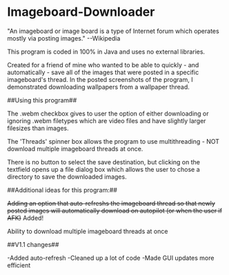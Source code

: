 Imageboard-Downloader
=====================
"An imageboard or image board is a type of Internet forum which operates mostly via posting images." --Wikipedia

This program is coded in 100% in Java and uses no external libraries.

Created for a friend of mine who wanted to be able to quickly - and automatically - save all of the images that were posted in a specific imageboard's thread. In the posted screenshots of the program, I demonstrated downloading wallpapers from a wallpaper thread.


##Using this program##

The .webm checkbox gives to user the option of either downloading or ignoring .webm filetypes which are video files and have slightly larger filesizes than images.

The 'Threads' spinner box allows the program to use multithreading - NOT download multiple imageboard threads at once.

There is no button to select the save destination, but clicking on the textfield opens up a file dialog box which allows the user to chose a directory to save the downloaded images.



##Additional ideas for this program:##

<s>Adding an option that auto-refreshs the imageboard thread so that newly posted images will automatically download on autopilot (or when the user if AFK)</s> Added!

Ability to download multiple imageboard threads at once

##V1.1 changes##

-Added auto-refresh
-Cleaned up a lot of code
-Made GUI updates more efficient
